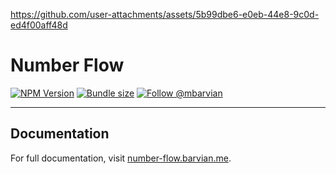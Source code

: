 https://github.com/user-attachments/assets/5b99dbe6-e0eb-44e8-9c0d-ed4f00aff48d

# Number Flow

[![NPM Version](https://img.shields.io/npm/v/number-flow.svg)](https://npmjs.com/package/number-flow)
[![Bundle size](https://badgen.net/bundlephobia/minzip/@number-flow/react@latest)](https://bundlephobia.com/package/@number-flow/react@latest)
[![Follow @mbarvian](https://img.shields.io/twitter/follow/mbarvian.svg?style=social&label=Follow)](https://x.com/mbarvian)

---

## Documentation

For full documentation, visit [number-flow.barvian.me](https://number-flow.barvian.me).
